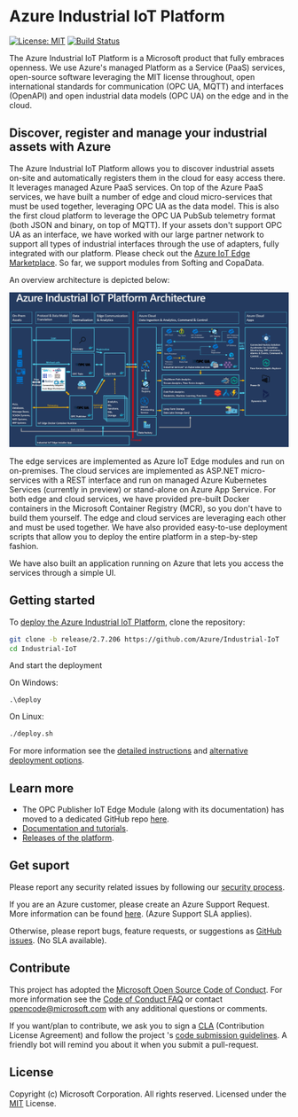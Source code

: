 # Azure Industrial IoT Platform

[![License: MIT](https://img.shields.io/badge/License-MIT-yellow.svg)](https://opensource.org/licenses/MIT) [![Build Status](https://msazure.visualstudio.com/One/_apis/build/status/Custom/Azure_IOT/Industrial/Components/Azure.Industrial-IoT?branchName=master)](https://msazure.visualstudio.com/One/_build/latest?definitionId=86580&branchName=master)

The Azure Industrial IoT Platform is a Microsoft product that fully embraces openness. We use Azure's managed Platform as a Service (PaaS) services, open-source software leveraging the MIT license throughout, open international standards for communication (OPC UA, MQTT) and interfaces (OpenAPI) and open industrial data models (OPC UA) on the edge and in the cloud.

## Discover, register and manage your industrial assets with Azure

The Azure Industrial IoT Platform allows you to discover industrial assets on-site and automatically registers them in the cloud for easy access there. It leverages managed Azure PaaS services. On top of the Azure PaaS services, we have built a number of edge and cloud micro-services that must be used together, leveraging OPC UA as the data model. This is also the first cloud platform to leverage the OPC UA PubSub telemetry format (both JSON and binary, on top of MQTT). If your assets don't support OPC UA as an interface, we have worked with our large partner network to support all types of industrial interfaces through the use of adapters, fully integrated with our platform. Please check out the [Azure IoT Edge Marketplace](https://azuremarketplace.microsoft.com/marketplace/apps/category/internet-of-things?page=1&subcategories=iot-edge-modules). So far, we support modules from Softing and CopaData.

An overview architecture is depicted below:

![diagram](docs/media/IIoT-Diagram.png)

The edge services are implemented as Azure IoT Edge modules and run on on-premises. The cloud services are implemented as ASP.NET micro-services with a REST interface and run on managed Azure Kubernetes Services (currently in preview) or stand-alone on Azure App Service. For both edge and cloud services, we have provided pre-built Docker containers in the Microsoft Container Registry (MCR), so you don't have to build them yourself. The edge and cloud services are leveraging each other and must be used together. We have also provided easy-to-use deployment scripts that allow you to deploy the entire platform in a step-by-step fashion.

We have also built an application running on Azure that lets you access the services through a simple UI.

## Getting started

To [deploy the Azure Industrial IoT Platform](docs/deploy/readme.md), clone the repository:

  ```bash
  git clone -b release/2.7.206 https://github.com/Azure/Industrial-IoT
  cd Industrial-IoT
  ```

And start the deployment

On Windows:

  ```pwsh
  .\deploy
  ```

On Linux:

  ```bash
  ./deploy.sh
  ```

For more information see the [detailed instructions](docs/deploy/howto-deploy-all-in-one.md) and [alternative deployment options](docs/deploy/readme.md).

## Learn more

- The OPC Publisher IoT Edge Module (along with its documentation) has moved to a dedicated GitHub repo [here](https://github.com/azure/iot-edge-opc-publisher).
- [Documentation and tutorials](https://azure.github.io/Industrial-IoT/).
- [Releases of the platform](https://github.com/Azure/Industrial-IoT/releases).

## Get suport

Please report any security related issues by following our [security process](security.md).

If you are an Azure customer, please create an Azure Support Request. More information can be found [here](https://azure.microsoft.com/en-us/support/create-ticket/). (Azure Support SLA applies).

Otherwise, please report bugs, feature requests, or suggestions as [GitHub issues](https://github.com/Azure/Industrial-IoT/issues). (No SLA available).

## Contribute

This project has adopted the [Microsoft Open Source Code of Conduct](https://opensource.microsoft.com/codeofconduct). For more information see the [Code of Conduct FAQ](https://opensource.microsoft.com/codeofconduct/faq) or contact [opencode@microsoft.com](mailto:opencode@microsoft.com) with any additional questions or comments.

If you want/plan to contribute, we ask you to sign a [CLA](https://cla.microsoft.com/) (Contribution License Agreement) and follow the project 's [code submission guidelines](contributing.md). A friendly bot will remind you about it when you submit a pull-request.

## License

Copyright (c) Microsoft Corporation. All rights reserved.
Licensed under the [MIT](LICENSE) License.  
